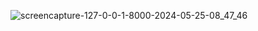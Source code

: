 ![screencapture-127-0-0-1-8000-2024-05-25-08_47_46](https://github.com/BoborahimAlisherovich/Hook-django/assets/157810653/867ef647-3fca-4ae4-ba84-eabf71075147)
